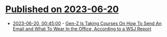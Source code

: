 # [Published on 2023-06-20](index.md)

* [2023-06-20, 00:45:00](https://slashdot.org/story/23/06/19/2234209/gen-z-is-taking-courses-on-how-to-send-an-email-and-what-to-wear-in-the-office-according-to-a-wsj-report?utm_source=rss1.0mainlinkanon&utm_medium=feed) - [Gen-Z Is Taking Courses On How To Send An Email and What To Wear In the Office, According to a WSJ Report](https://slashdot.org/story/23/06/19/2234209/gen-z-is-taking-courses-on-how-to-send-an-email-and-what-to-wear-in-the-office-according-to-a-wsj-report?utm_source=rss1.0mainlinkanon&utm_medium=feed)
